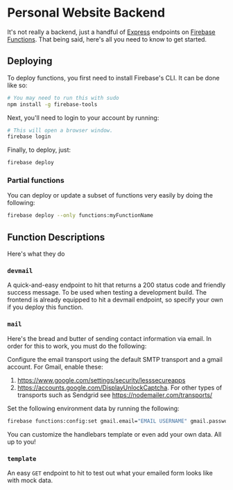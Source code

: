 # Personal Website Backend

It's not really a backend, just a handful of [Express](https://expressjs.com/) endpoints on [Firebase Functions](https://firebase.google.com/docs/functions/). That being said, here's all you need to know to get started.

## Deploying

To deploy functions, you first need to install Firebase's CLI. It can be done like so:

```bash
# You may need to run this with sudo
npm install -g firebase-tools
```

Next, you'll need to login to your account by running:

```bash
# This will open a browser window.
firebase login
```

Finally, to deploy, just:

```bash
firebase deploy
```

### Partial functions

You can deploy or update a subset of functions very easily by doing the following:

```bash
firebase deploy --only functions:myFunctionName
```

## Function Descriptions

Here's what they do

### `devmail`

A quick-and-easy endpoint to hit that returns a 200 status code and friendly success message. To be used when testing a development build. The frontend is already equipped to hit a devmail endpoint, so specify your own if you deploy this function.

### `mail`

Here's the bread and butter of sending contact information via email. In order for this to work, you must do the following:

Configure the email transport using the default SMTP transport and a gmail account.
For Gmail, enable these:

1.  https://www.google.com/settings/security/lesssecureapps
2.  https://accounts.google.com/DisplayUnlockCaptcha. For other types of transports such as Sendgrid see https://nodemailer.com/transports/

Set the following environment data by running the following:

```bash
firebase functions:config:set gmail.email="EMAIL USERNAME" gmail.password="EMAIL PASSWORD" contact.receiver="YOUR_EMAIL_ADDRESS@DOMAIN.COM"
```

You can customize the handlebars template or even add your own data. All up to you!

### `template`

An easy `GET` endpoint to hit to test out what your emailed form looks like with mock data.
